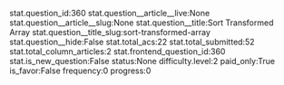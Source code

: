 stat.question_id:360
stat.question__article__live:None
stat.question__article__slug:None
stat.question__title:Sort Transformed Array
stat.question__title_slug:sort-transformed-array
stat.question__hide:False
stat.total_acs:22
stat.total_submitted:52
stat.total_column_articles:2
stat.frontend_question_id:360
stat.is_new_question:False
status:None
difficulty.level:2
paid_only:True
is_favor:False
frequency:0
progress:0
